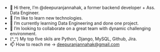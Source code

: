 - 👋    Hi there, I’m @deepuranjannahak, a former backend developer + Ass. Data Engineer.
- 👀    I’m like to learn new technologies.
- 🌱    I’m currently learning Data Engineering and done one project.
- 💞️    I’m looking to collaborate on a great team with dynamic challenging environment.
- (^_^) My top five skils are Python, Django, MySQL, Github, Jira.
- 📫 How to reach me -> deepuranjannahak@gmail.com

<!---
deepunahak/deepunahak is a ✨ special ✨ repository because its `README.md` (this file) appears on your GitHub profile.
You can click the Preview link to take a look at your changes.
--->
